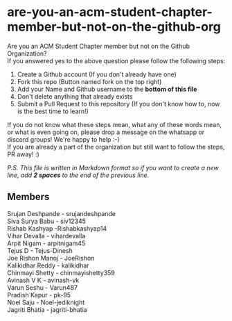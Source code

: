 # are-you-an-acm-student-chapter-member-but-not-on-the-github-org
Are you an ACM Student Chapter member but not on the Github Organization?  
If you answered yes to the above question please follow the following steps:

1. Create a Github account (If you don't already have one)
2. Fork this repo (Button named fork on the top right)
3. Add your Name and Github username to the **bottom of this file**
4. Don't delete anything that already exists
4. Submit a Pull Request to this repository (If you don't know how to, now is the best time to learn!)

If you do not know what these steps mean, what any of these words mean, or what is even going on, please drop a message on the whatsapp or discord groups! We're happy to help :-)  
If you are already a part of the organization but still want to follow the steps, PR away! :)  

_P.S. This file is written in Markdown format so if you want to create a new line, add **2 spaces** to the end of the previous line._

## Members
Srujan Deshpande - srujandeshpande  
Siva Surya Babu - siv12345  
Rishab Kashyap -Rishabkashyap14  
Vihar Devalla - vihardevalla    
Arpit Nigam - arpitnigam45    
Tejus D - Tejus-Dinesh  
Joe Rishon Manoj - JoeRishon  
Kalikidhar Reddy - kalikidhar    
Chinmayi Shetty - chinmayishetty359  
Avinash V K - avinash-vk   
Varun Seshu - Varun487  
Pradish Kapur - pk-95  
Noel Saju - Noel-jediknight  
Jagriti Bhatia - jagriti-bhatia
